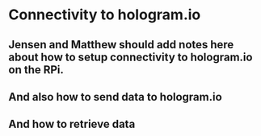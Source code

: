 # Connectivity to hologram.io

## Jensen and Matthew should add notes here about how to setup connectivity to hologram.io on the RPi. 

## And also how to send data to hologram.io

## And how to retrieve data